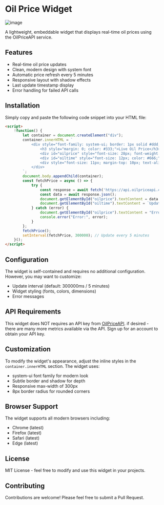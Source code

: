# Oil Price Widget
![image](https://github.com/user-attachments/assets/6fc0e44e-f0f0-4815-a4c0-a292dc1b6521)

A lightweight, embeddable widget that displays real-time oil prices using the OilPriceAPI service.


## Features

- Real-time oil price updates
- Clean, modern design with system font
- Automatic price refresh every 5 minutes
- Responsive layout with shadow effects
- Last update timestamp display
- Error handling for failed API calls

## Installation

Simply copy and paste the following code snippet into your HTML file:

```html
<script>
    !function() {
        let container = document.createElement("div");
        container.innerHTML = `
            <div style="font-family: system-ui; border: 1px solid #ddd; padding: 15px; border-radius: 8px; max-width: 300px; box-shadow: 0 2px 4px rgba(0,0,0,0.1)">
                <h3 style="margin: 0; color: #333;">Live Oil Price</h3>
                <div id="oilprice" style="font-size: 28px; font-weight: bold; margin: 10px 0;">Loading...</div>
                <div id="oiltime" style="font-size: 12px; color: #666;"></div>
                <div style="font-size: 11px; margin-top: 10px; text-align: right;">via <a href="https://www.oilpriceapi.com" style="color: #007bff; text-decoration: none;">OilPriceAPI</a></div>
            </div>
        `;
        document.body.appendChild(container);
        const fetchPrice = async () => {
            try {
                const response = await fetch('https://api.oilpriceapi.com/prices');
                const data = await response.json();
                document.getElementById("oilprice").textContent = data.formatted;
                document.getElementById("oiltime").textContent = `Updated: ${new Date(data.created_at).toLocaleString()}`;
            } catch (error) {
                document.getElementById("oilprice").textContent = "Error loading price";
                console.error("Error:", error);
            }
        };
        fetchPrice();
        setInterval(fetchPrice, 300000); // Update every 5 minutes
    }();
</script>
```

## Configuration

The widget is self-contained and requires no additional configuration. However, you may want to customize:

- Update interval (default: 300000ms / 5 minutes)
- Widget styling (fonts, colors, dimensions)
- Error messages

## API Requirements

This widget does NOT requires an API key from [OilPriceAPI](https://oilpriceapi.com). if desired - there are many more metrics available via the API. Sign up for an account to obtain your API key.

## Customization

To modify the widget's appearance, adjust the inline styles in the `container.innerHTML` section. The widget uses:

- system-ui font family for modern look
- Subtle border and shadow for depth
- Responsive max-width of 300px
- 8px border radius for rounded corners

## Browser Support

The widget supports all modern browsers including:
- Chrome (latest)
- Firefox (latest)
- Safari (latest)
- Edge (latest)

## License

MIT License - feel free to modify and use this widget in your projects.

## Contributing

Contributions are welcome! Please feel free to submit a Pull Request.
